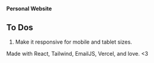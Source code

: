 #### Personal Website

## To Dos
1. Make it responsive for mobile and tablet sizes.

Made with React, Tailwind, EmailJS, Vercel, and love. <3
